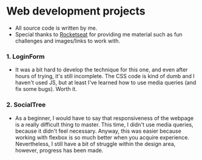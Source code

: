 # Web development projects

* All source code is written by me.
* Special thanks to [Rocketseat](https://github.com/Rocketseat) for providing me material such as fun challenges and images/links to work with.

### 1. LoginForm
* It was a bit hard to develop the technique for this one, and even after hours of trying, it's still incomplete. The CSS code is kind of dumb and I haven't used JS, but at least I've learned how to use media queries (and fix some bugs). Worth it.

### 2. SocialTree
* As a beginner, I would have to say that responsiveness of the webpage is a really difficult thing to master. This time, I didn't use media queries, because it didn't feel necessary. Anyway, this was easier because working with flexbox is so much better when you acquire experience. Nevertheless, I still have a bit of struggle within the design area, however, progress has been made.
